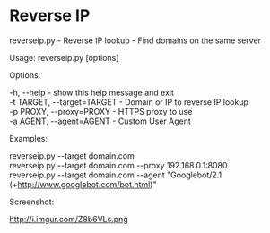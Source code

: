 Reverse IP
=========

reverseip.py - Reverse IP lookup - Find domains on the same server

Usage: reverseip.py [options]

Options:  

  -h, --help                  - show this help message and exit  
  -t TARGET, --target=TARGET  - Domain or IP to reverse IP lookup  
  -p PROXY, --proxy=PROXY     - HTTPS proxy to use  
  -a AGENT, --agent=AGENT     - Custom User Agent  

Examples:  

reverseip.py --target domain.com  
reverseip.py --target domain.com --proxy 192.168.0.1:8080  
reverseip.py --target domain.com --agent "Googlebot/2.1 (+http://www.googlebot.com/bot.html)"  
                        

Screenshot:

http://i.imgur.com/Z8b6VLs.png
